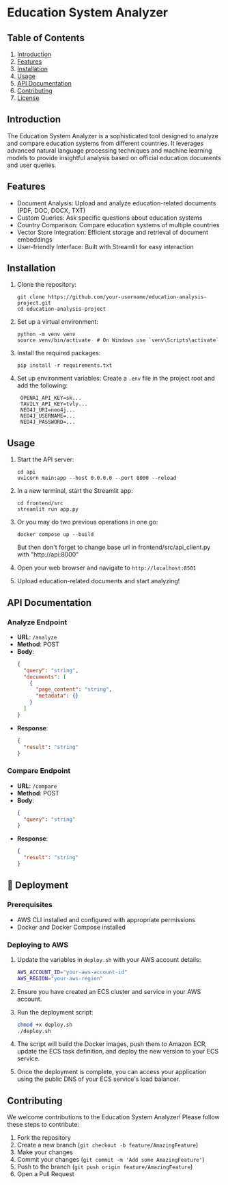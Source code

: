 # Education System Analyzer

## Table of Contents
1. [Introduction](#introduction)
2. [Features](#features)
3. [Installation](#installation)
4. [Usage](#usage)
5. [API Documentation](#api-documentation)
6. [Contributing](#contributing)
7. [License](#license)

## Introduction

The Education System Analyzer is a sophisticated tool designed to analyze and compare education systems from different countries. It leverages advanced natural language processing techniques and machine learning models to provide insightful analysis based on official education documents and user queries.

## Features

- Document Analysis: Upload and analyze education-related documents (PDF, DOC, DOCX, TXT)
- Custom Queries: Ask specific questions about education systems
- Country Comparison: Compare education systems of multiple countries
- Vector Store Integration: Efficient storage and retrieval of document embeddings
- User-friendly Interface: Built with Streamlit for easy interaction

## Installation

1. Clone the repository:
   ```
   git clone https://github.com/your-username/education-analysis-project.git
   cd education-analysis-project
   ```

2. Set up a virtual environment:
   ```
   python -m venv venv
   source venv/bin/activate  # On Windows use `venv\Scripts\activate`
   ```

3. Install the required packages:
   ```
   pip install -r requirements.txt
   ```

4. Set up environment variables:
   Create a `.env` file in the project root and add the following:
   ```
    OPENAI_API_KEY=sk...
    TAVILY_API_KEY=tvly...
    NEO4J_URI=neo4j...
    NEO4J_USERNAME=...
    NEO4J_PASSWORD=...
   ```

## Usage

1. Start the API server:
   ```
   cd api
   uvicorn main:app --host 0.0.0.0 --port 8000 --reload
   ```

2. In a new terminal, start the Streamlit app:
   ```
   cd frontend/src
   streamlit run app.py
   ```
   
3. Or you may do two previous operations in one go:
   ```
   docker compose up --build
   ```
   But then don't forget to change base url in frontend/src/api_client.py with "http://api:8000"
   
5. Open your web browser and navigate to `http://localhost:8501`

6. Upload education-related documents and start analyzing!

## API Documentation

### Analyze Endpoint

- **URL**: `/analyze`
- **Method**: POST
- **Body**:
  ```json
  {
    "query": "string",
    "documents": [
      {
        "page_content": "string",
        "metadata": {}
      }
    ]
  }
  ```
- **Response**:
  ```json
  {
    "result": "string"
  }
  ```

### Compare Endpoint

- **URL**: `/compare`
- **Method**: POST
- **Body**:
  ```json
  {
    "query": "string"
  }
  ```
- **Response**:
  ```json
  {
    "result": "string"
  }
  ```
  
## 🚀 Deployment

### Prerequisites

- AWS CLI installed and configured with appropriate permissions
- Docker and Docker Compose installed

### Deploying to AWS

1. Update the variables in `deploy.sh` with your AWS account details:
   ```bash
   AWS_ACCOUNT_ID="your-aws-account-id"
   AWS_REGION="your-aws-region"
   ```

2. Ensure you have created an ECS cluster and service in your AWS account.

3. Run the deployment script:
   ```bash
   chmod +x deploy.sh
   ./deploy.sh
   ```

4. The script will build the Docker images, push them to Amazon ECR, update the ECS task definition, and deploy the new version to your ECS service.

5. Once the deployment is complete, you can access your application using the public DNS of your ECS service's load balancer.

## Contributing

We welcome contributions to the Education System Analyzer! Please follow these steps to contribute:

1. Fork the repository
2. Create a new branch (`git checkout -b feature/AmazingFeature`)
3. Make your changes
4. Commit your changes (`git commit -m 'Add some AmazingFeature'`)
5. Push to the branch (`git push origin feature/AmazingFeature`)
6. Open a Pull Request


